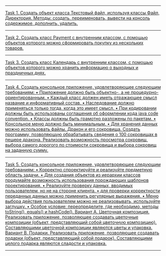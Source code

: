 _________________________________________________________________________________________________________________________________________________________________________________
[Task 1.
Создать объект класса Текстовый файл, используя классы Файл, Директория. Методы: создать, переименовать,
вывести на консоль содержимое, дополнить, удалить.](https://github.com/crptbosyak/EducationJava/tree/main/IntroductionToJavaOnline/src/basics_of_OOP/text_file)
_________________________________________________________________________________________________________________________________________________________________________________

[Task 2.
Создать класс Payment с внутренним классом, с помощью объектов которого можно сформировать покупку из
нескольких товаров.](https://github.com/crptbosyak/EducationJava/tree/main/IntroductionToJavaOnline/src/basics_of_OOP/payment)
_________________________________________________________________________________________________________________________________________________________________________________

[Task 3.
Создать класс Календарь с внутренним классом, с помощью объектов которого можно хранить информацию о
выходных и праздничных днях.](https://github.com/crptbosyak/EducationJava/tree/main/IntroductionToJavaOnline/src/basics_of_OOP/calendar)
_________________________________________________________________________________________________________________________________________________________________________________

[Task 4.
Создать консольное приложение, удовлетворяющее следующим требованиям:
• Приложение должно быть объектно-, а не процедурно-ориентированным.
• Каждый класс должен иметь отражающее смысл название и информативный состав.
• Наследование должно применяться только тогда, когда это имеет смысл.
• При кодировании должны быть использованы соглашения об оформлении кода java code convention.
• Классы должны быть грамотно разложены по пакетам.
• Консольное меню должно быть минимальным.
• Для хранения данных можно использовать файлы.
Дракон и его сокровища. Создать программу, позволяющую обрабатывать сведения о 100 сокровищах в пещере
дракона. Реализовать возможность просмотра сокровищ, выбора самого дорогого по стоимости сокровища и
выбора сокровищ на заданную сумму.](https://github.com/crptbosyak/EducationJava/tree/main/IntroductionToJavaOnline/src/basics_of_OOP/dragon_treasures)
_________________________________________________________________________________________________________________________________________________________________________________

[Task 5.
Создать консольное приложение, удовлетворяющее следующим требованиям:
• Корректно спроектируйте и реализуйте предметную область задачи.
• Для создания объектов из иерархии классов продумайте возможность использования порождающих шаблонов
проектирования.
• Реализуйте проверку данных, вводимых пользователем, но не на стороне клиента.
• для проверки корректности переданных данных можно применить регулярные выражения.
• Меню выбора действия пользователем можно не реализовывать, используйте заглушку.
• Особое условие: переопределите, где необходимо, методы toString(), equals() и hashCode().
Вариант A. Цветочная композиция. Реализовать приложение, позволяющее создавать цветочные композиции
(объект, представляющий собой цветочную композицию). Составляющими цветочной композиции являются цветы
и упаковка.
Вариант B. Подарки. Реализовать приложение, позволяющее создавать подарки (объект, представляющий собой
подарок). Составляющими целого подарка являются сладости и упаковка.](https://github.com/crptbosyak/EducationJava/tree/main/IntroductionToJavaOnline/src/basics_of_OOP/flower_composition)
_________________________________________________________________________________________________________________________________________________________________________________
